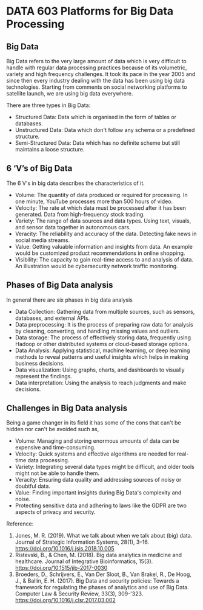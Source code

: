 # DATA 603 Platforms for Big Data Processing

## Big Data
Big Data refers to the very large amount of data which is very difficult to handle with regular data processing practices because of its volumetric, variety and high frequency challenges. It took its pace in the year 2005 and since then every industry dealing with the data has been using big data technologies. Starting from comments on social networking platforms to satellite launch, we are using big data everywhere.

There are three types in Big Data:
- Structured Data: Data which is organised in the form of tables or databases.
- Unstructured Data: Data which don't follow any schema or a predefined structure.
- Semi-Structured Data: Data which has no definite scheme but still maintains a loose structure.

## 6 ‘V’s of Big Data
The 6 V's in big data describes the characteristics of it.

- Volume: The quantity of data produced or required for processing. In one minute, YouTube processes more than 500 hours of video.
- Velocity: The rate at which data must be processed after it has been generated. Data from high-frequency stock trading.
- Variety: The range of data sources and data types. Using text, visuals, and sensor data together in autonomous cars.
- Veracity: The reliability and accuracy of the data. Detecting fake news in social media streams.
- Value: Getting valuable information and insights from data. An example would be customized product recommendations in online shopping.
- Visibility: The capacity to gain real-time access to and analysis of data. An illustration would be cybersecurity network traffic monitoring.

## Phases of Big Data analysis
In general there are six phases in big data analysis

- Data Collection: Gathering data from multiple sources, such as sensors, databases, and external APIs.
- Data preprocessing: It is the process of preparing raw data for analysis by cleaning, converting, and handling missing values and outliers.
- Data storage: The process of effectively storing data, frequently using Hadoop or other distributed systems or cloud-based storage options.
- Data Analysis: Applying statistical, machine learning, or deep learning methods to reveal patterns and useful insights which helps in making business decisions.
- Data visualization: Using graphs, charts, and dashboards to visually represent the findings.
- Data interpretation: Using the analysis to reach judgments and make decisions.


## Challenges in Big Data analysis
Being a game changer in its field it has some of the cons that can't be hidden nor can't be avoided such as,

- Volume: Managing and storing enormous amounts of data can be expensive and time-consuming.
- Velocity: Quick systems and effective algorithms are needed for real-time data processing.
- Variety: Integrating several data types might be difficult, and older tools might not be able to handle them.
- Veracity: Ensuring data quality and addressing sources of noisy or doubtful data.
- Value: Finding important insights during Big Data's complexity and noise.
- Protecting sensitive data and adhering to laws like the GDPR are two aspects of privacy and security.

Reference:
1. Jones, M. R. (2019). What we talk about when we talk about (big) data. Journal of Strategic Information Systems, 28(1), 3–16. https://doi.org/10.1016/j.jsis.2018.10.005
2. Ristevski, B., & Chen, M. (2018). Big data analytics in medicine and healthcare. Journal of Integrative Bioinformatics, 15(3). https://doi.org/10.1515/jib-2017-0030
3. Broeders, D., Schrijvers, E., Van Der Sloot, B., Van Brakel, R., De Hoog, J., & Ballin, E. H. (2017). Big Data and security policies: Towards a framework for regulating the phases of analytics and use of Big Data. Computer Law & Security Review, 33(3), 309-'323. https://doi.org/10.1016/j.clsr.2017.03.002


